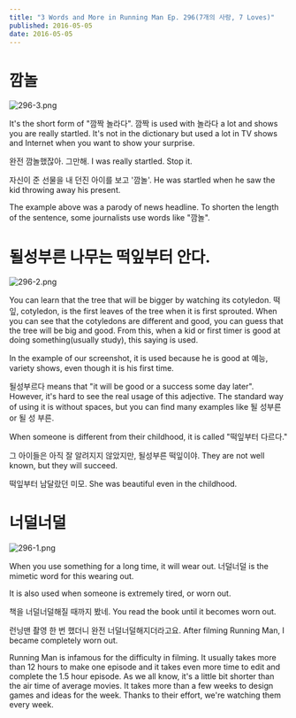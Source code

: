 ```yaml
---
title: "3 Words and More in Running Man Ep. 296(7개의 사랑, 7 Loves)"
published: 2016-05-05
date: 2016-05-05
---
```

#  깜놀

![296-3.png ](/images/296-3.png ) 

It's the short form of "깜짝 놀라다". 깜짝 is used with 놀라다 a lot and shows you are really startled. It's not in the dictionary but used a lot in TV shows and Internet when you want to show your surprise. 



완전 깜놀했잖아. 그만해.
I was really startled. Stop it. 

자신이 준 선물을 내 던진 아이를 보고 '깜놀'.
He was startled when he saw the kid throwing away his present. 

The example above was a parody of news headline. To shorten the length of the sentence, some journalists use words like "깜놀".




#  될성부른 나무는 떡잎부터 안다.

![296-2.png ](/images/296-2.png ) 

You can learn that the tree that will be bigger by watching its cotyledon. 떡잎, cotyledon, is the first leaves of the tree when it is first sprouted. When you can see that the cotyledons are different and good, you can guess that the tree will be big and good. From this, when a kid or first timer is good at doing something(usually study), this saying is used. 

In the example of our screenshot, it is used because he is good at 예능, variety shows, even though it is his first time. 

될성부르다 means that "it will be good or a success some day later". However, it's hard to see the real usage of this adjective. The standard way of using it is without spaces, but you can find many examples like 될 성부른 or 될 성 부른. 

When someone is different from their childhood, it is called "떡잎부터 다르다."



그 아이들은 아직 잘 알려지지 않았지만, 될성부른 떡잎이야. 
They are not well known, but they will succeed. 

떡잎부터 남달랐던 미모.
She was beautiful even in the childhood. 



#  너덜너덜

![296-1.png ](/images/296-1.png )

When you use something for a long time, it will wear out. 너덜너덜 is the mimetic word for this wearing out. 

It is also used when someone is extremely tired, or worn out. 



책을 너덜너덜해질 때까지 봤네. 
You read the book until it becomes worn out.

런닝맨 촬영 한 번 했더니 완전 너덜너덜해지더라고요.
After filming Running Man, I became completely worn out. 



Running Man is infamous for the difficulty in filming. It usually takes more than 12 hours to make one episode and it takes even more time to edit and complete the 1.5 hour episode. As we all know, it's a little bit shorter than the air time of average movies. It takes more than a few weeks to design games and ideas for the week. Thanks to their effort, we're watching them every week. 
